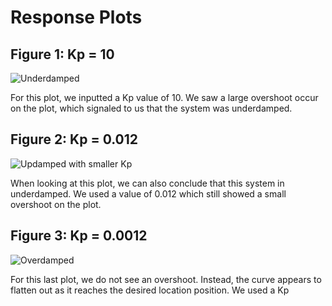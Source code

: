 # Response Plots

## Figure 1: Kp = 10
![Underdamped](underdamped.jpg)

For this plot, we inputted a Kp value of 10. We saw a large overshoot occur on the plot, which signaled to us that the system was underdamped. 

## Figure 2: Kp = 0.012
![Updamped with smaller Kp](Sorta_under.jpg)

When looking at this plot, we can also conclude that this system in underdamped. We used a value of 0.012 which still showed a small overshoot on the plot. 


## Figure 3: Kp = 0.0012
![Overdamped](overdamped.jpg)

For this last plot, we do not see an overshoot. Instead, the curve appears to flatten out as it reaches the desired location position. We used a Kp
